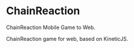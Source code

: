 # ChainReaction
ChainReaction Mobile Game to Web.


ChainReaction game for web, based on KineticJS.
